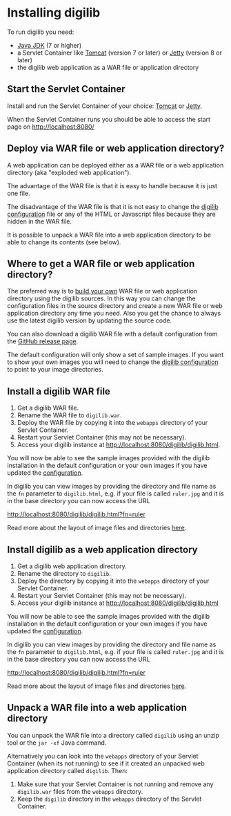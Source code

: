 # Installing digilib

To run digilib you need:

* [Java JDK](http://www.oracle.com/technetwork/java/javase/downloads/index.html) (7 or higher)
* a Servlet Container like [Tomcat](http://tomcat.apache.org/) (version 7 or 
later) or [Jetty](http://www.eclipse.org/jetty/) (version 8 or later)
* the digilib web application as a WAR file or application directory

## Start the Servlet Container

Install and run the Servlet Container of your choice: 
[Tomcat](http://tomcat.apache.org/) or 
[Jetty](http://wiki.eclipse.org/Jetty/).

When the Servlet Container runs you should be able to access the start page on 
<http://localhost:8080/>

## Deploy via WAR file or web application directory?

A web application can be deployed either as a WAR file or a web application directory (aka "exploded web application"). 

The advantage of the WAR file is that it is easy to handle because it is just one file.

The disadvantage of the WAR file is that it is not easy to change the [digilib configuration](digilib-config.html)
file or any of the HTML or Javascript files because they are hidden in the WAR file.

It is possible to unpack a WAR file into a web application directory to be able to change its contents (see below).

## Where to get a WAR file or web application directory?

The preferred way is to [build your own](build-maven.html) WAR file or web application directory using the digilib sources. 
In this way you can change the configuration files in the source directory and create a new WAR file
or web application directory any time you need. 
Also you get the chance to always use the latest digilib version by updating the source code. 

You can also download a digilib WAR file with a default configuration from the
[GitHub release page](https://github.com/robcast/digilib/releases).
 
The default configuration will only show a set of sample images. If you want to show your own images
you will need to change the [digilib configuration](digilib-config.html) to point to your image directories. 


## Install a digilib WAR file

1. Get a digilib WAR file.
2. Rename the WAR file to `digilib.war`.
3. Deploy the WAR file by copying it into the `webapps` directory of your 
  Servlet Container.
4. Restart your Servlet Container (this may not be necessary).
5. Access your digilib instance at <http://localhost:8080/digilib/digilib.html>.

You will now be able to see the sample images provided with the digilib 
installation in the default configuration or your own images 
if you have updated the [configuration](digilib-config.html).

In digilib you can view images by providing the directory and file 
name as the `fn` parameter to `digilib.html`, e.g. if your file is called 
`ruler.jpg` and it is in the base directory you can now access the URL

<http://localhost:8080/digilib/digilib.html?fn=ruler>

Read more about the layout of image files and directories 
[here](image-directories.html).


## Install digilib as a web application directory

1. Get a digilib web application directory.
2. Rename the directory to `digilib`.
3. Deploy the directory by copying it into the `webapps` directory of your 
  Servlet Container.
4. Restart your Servlet Container (this may not be necessary).
5. Access your digilib instance at <http://localhost:8080/digilib/digilib.html>

You will now be able to see the sample images provided with the digilib 
installation in the default configuration or your own images 
if you have updated the [configuration](digilib-config.html).

In digilib you can view images by providing the directory and file 
name as the `fn` parameter to `digilib.html`, e.g. if your file is called 
`ruler.jpg` and it is in the base directory you can now access the URL

<http://localhost:8080/digilib/digilib.html?fn=ruler>

Read more about the layout of image files and directories 
[here](image-directories.html).


## Unpack a WAR file into a web application directory

You can unpack the WAR file into a directory called `digilib` using 
an unzip tool or the `jar -xf` Java command. 

Alternatively you can look into the `webapps` directory of your Servlet 
Container (when its not running) to see if it created an unpacked web 
application directory called `digilib`. Then:

1. Make sure that your Servlet Container is not running and remove any
  `digilib.war` files from the `webapps` directory.
2. Keep the `digilib` directory in the `webapps` directory of the
  Servlet Container.
